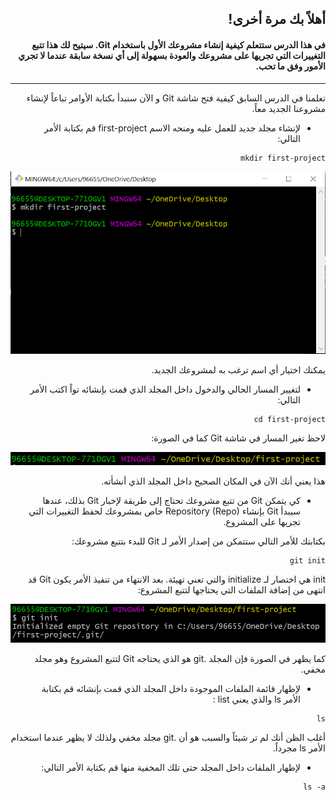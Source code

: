 
<div dir="rtl">

## أهلاً بك مرة أخرى! 
#### في هذا الدرس ستتعلم كيفية إنشاء مشروعك الأول باستخدام Git. سيتيح لك هذا تتبع التغييرات التي تجريها على مشروعك والعودة بسهولة إلى أي نسخة سابقة عندما لا تجري الأمور وفق ما تحب. 


---------

تعلمنا في الدرس السابق كيفية فتح شاشة Git و الآن سنبدأ بكتابة الأوامر تباعاً لإنشاء مشروعنا الجديد معاً. 

- لإنشاء مجلد جديد للعمل عليه ومنحه الاسم first-project قم بكتابة الأمر التالي: 

```
mkdir first-project

```

![capture download instructions 15](Screenshots/Capture1.PNG)

يمكنك اختيار أي اسم ترغب به لمشروعك الجديد. 

- لتغيير المسار الحالي والدخول داخل المجلد الذي قمت بإنشائه تواً اكتب الأمر التالي: 

```
cd first-project

```
لاحظ تغير المسار في شاشة Git كما في الصورة: 

![capture download instructions 15](Screenshots/Capture2.PNG)

هذا يعني أنك الآن في المكان الصحيح داخل المجلد الذي أنشأته. 

- كي يتمكن Git من تتبع مشروعك تحتاج إلى طريقة لإخبار Git بذلك، عندها سيبدأ Git بإنشاء Repository (Repo) خاص بمشروعك لحفظ التغييرات التي تجريها على المشروع. 
  
بكتابتك للأمر التالي ستتمكن من إصدار الأمر لـ Git للبدء بتتبع مشروعك: 

```
git init

```

init هي اختصار لـ initialize والتي تعني تهيئة. بعد الانتهاء من تنفيذ الأمر يكون Git قد انتهى من إضافة الملفات التي يحتاجها لتتبع المشروع: 

![capture download instructions 15](Screenshots/Capture3.PNG)

كما يظهر في الصورة فإن المجلد .git هو الذي يحتاجه Git لتتبع المشروع وهو مجلد مخفي. 


- لإظهار قائمة الملفات الموجودة داخل المجلد الذي قمت بإنشائه قم بكتابة الأمر ls والذي يعني list : 


```
ls

```

أغلب الظن أنك لم تر شيئاً والسبب هو أن .git مجلد مخفي ولذلك لا يظهر عندما استخدام الأمر ls مجرداً. 

- لإظهار الملفات داخل المجلد حتى تلك المخفية منها قم بكتابة الأمر التالي: 


```
ls -a

```